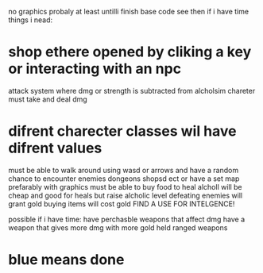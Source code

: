 no graphics probaly at least untilli finish base code see then if i have time
things i nead:

# shop ethere opened by cliking a key or interacting with an npc
attack system where dmg or strength is subtracted from alcholsim 
chareter must take and deal dmg
# difrent charecter classes wil have difrent values
<!-- merchant value adds or subtracts to price of items  -->
<!-- example:for human 5+-5 for non human 5+5 -->
<!-- must have human class with negative mercahnt value and nonhuman class with positive mercahnt value and higher dmg -->
must be able to walk around using wasd or arrows and have a random chance to encounter enemies dongeons shopsd ect or have a set map prefarably with graphics
must be able to buy food to heal
alcholl will be cheap and good for heals but raise alcholic level
defeating enemies will grant gold buying items will cost gold
FIND A USE FOR INTELGENCE!

possible if i have time:
have perchasble weapons that affect dmg
have a weapon that gives more dmg with more gold held
ranged weapons
<!-- dongeon with puzzles that are just pervouse projects-->


<!-- grean means maybe not -->
# blue means done